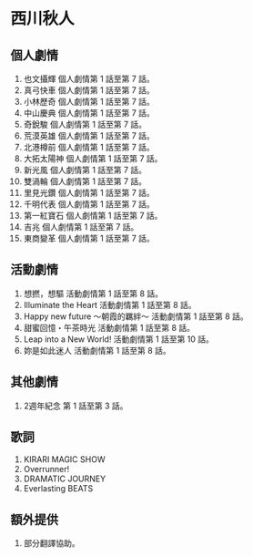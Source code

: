# 西川秋人
## 個人劇情
1. 也文攝輝 個人劇情第 1 話至第 7 話。
2. 真弓快車 個人劇情第 1 話至第 7 話。
3. 小林歷奇 個人劇情第 1 話至第 7 話。
4. 中山慶典 個人劇情第 1 話至第 7 話。
5. 奇銳駿 個人劇情第 1 話至第 7 話。
6. 荒漠英雄 個人劇情第 1 話至第 7 話。
7. 北港樽前 個人劇情第 1 話至第 7 話。
8. 大拓太陽神 個人劇情第 1 話至第 7 話。
9. 新光風 個人劇情第 1 話至第 7 話。
10. 雙渦輪 個人劇情第 1 話至第 7 話。
11. 里見光鑽 個人劇情第 1 話至第 7 話。
12. 千明代表 個人劇情第 1 話至第 7 話。
13. 第一紅寶石 個人劇情第 1 話至第 7 話。
14. 吉兆 個人劇情第 1 話至第 7 話。
15. 東商變革 個人劇情第 1 話至第 7 話。

## 活動劇情
1. 想撚，想驅 活動劇情第 1 話至第 8 話。
2. Illuminate the Heart 活動劇情第 1 話至第 8 話。
3. Happy new future ～朝霞的羈絆～ 活動劇情第 1 話至第 8 話。
4. 甜蜜回憶・午茶時光 活動劇情第 1 話至第 8 話。
5. Leap into a New World! 活動劇情第 1 話至第 10 話。
6. 妳是如此迷人 活動劇情第 1 話至第 8 話。

## 其他劇情
1. 2週年紀念 第 1 話至第 3 話。

## 歌詞
1. KIRARI MAGIC SHOW
2. Overrunner!
3. DRAMATIC JOURNEY
4. Everlasting BEATS

## 額外提供
1. 部分翻譯協助。